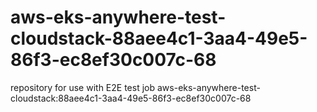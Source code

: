# aws-eks-anywhere-test-cloudstack-88aee4c1-3aa4-49e5-86f3-ec8ef30c007c-68
repository for use with E2E test job aws-eks-anywhere-test-cloudstack:88aee4c1-3aa4-49e5-86f3-ec8ef30c007c-68
